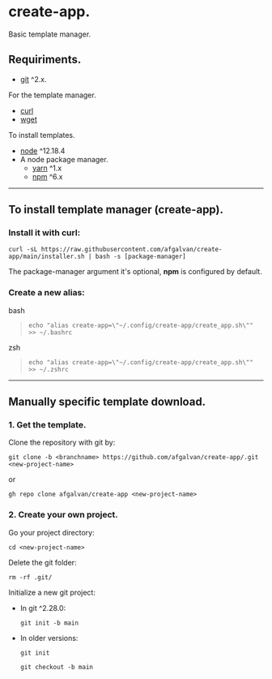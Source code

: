 # **create-app.**

Basic template manager.

## Requiriments.

- [git](https://git-scm.com/downloads) ^2.x.

For the template manager.

- [curl](https://curl.se/download.html)
- [wget](https://www.gnu.org/software/wget/)

To install templates.

- [node](https://nodejs.org/en/download/) ^12.18.4
- A node package manager.
  - [yarn](https://classic.yarnpkg.com/en/docs/install/) ^1.x
  - [npm](https://www.npmjs.com/get-npm) ^6.x

---

## **To install template manager (create-app).**

### **Install it with curl:**

```
curl -sL https://raw.githubusercontent.com/afgalvan/create-app/main/installer.sh | bash -s [package-manager]
```

The package-manager argument it's optional, **npm** is configured by default.

### **Create a new alias:**

bash

> ```
> echo "alias create-app=\"~/.config/create-app/create_app.sh\"" >> ~/.bashrc
> ```

zsh

> ```
> echo "alias create-app=\"~/.config/create-app/create_app.sh\"" >> ~/.zshrc
> ```

---

## **Manually specific template download.**

### 1. Get the template.

Clone the repository with git by:

```
git clone -b <branchname> https://github.com/afgalvan/create-app/.git <new-project-name>
```

or

```
gh repo clone afgalvan/create-app <new-project-name>
```

### 2. Create your own project.

Go your project directory:

```
cd <new-project-name>
```

Delete the git folder:

```
rm -rf .git/
```

Initialize a new git project:

- In git ^2.28.0:
  ```
  git init -b main
  ```
- In older versions:
  ```
  git init
  ```
  ```
  git checkout -b main
  ```
